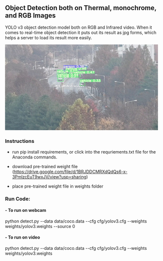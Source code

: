 ## Object Detection both on Thermal, monochrome, and RGB Images
YOLO v3 object detection model both on RGB and Infrared video. When it comes to real-time object detection it puts out its result as jpg forms, which helps a server to load its result more easily.

![](example.png)

### Instructions

- run pip install requirements, or click into the requriements.txt file for the Anaconda commands.

- download pre-trained weight file (https://drive.google.com/file/d/1BRJDDCMRXdQdQs6-x-3PmlzcEuT9wxJV/view?usp=sharing)

- place pre-trained weight file in weights folder

### Run Code:

#### - To run on webcam
python detect.py --data data/coco.data --cfg cfg/yolov3.cfg --weights weights/yolov3.weights --source 0

#### - To run on video
python detect.py --data data/coco.data --cfg cfg/yolov3.cfg --weights weights/yolov3.weights
